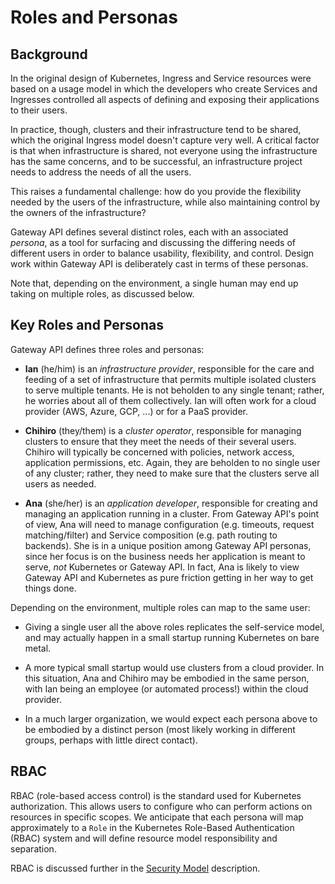 # Roles and Personas

## Background

In the original design of Kubernetes, Ingress and Service resources were based
on a usage model in which the developers who create Services and Ingresses
controlled all aspects of defining and exposing their applications to their
users.

In practice, though, clusters and their infrastructure tend to be shared,
which the original Ingress model doesn't capture very well. A critical factor
is that when infrastructure is shared, not everyone using the infrastructure
has the same concerns, and to be successful, an infrastructure project needs
to address the needs of all the users.

This raises a fundamental challenge: how do you provide the flexibility needed
by the users of the infrastructure, while also maintaining control by the
owners of the infrastructure?

Gateway API defines several distinct roles, each with an associated
_persona_, as a tool for surfacing and discussing the differing needs of
different users in order to balance usability, flexibility, and control.
Design work within Gateway API is deliberately cast in terms of these
personas.

Note that, depending on the environment, a single human may end up taking on
multiple roles, as discussed below.

## Key Roles and Personas

Gateway API defines three roles and personas:

* **Ian**<a name="ian"></a> (he/him) is an _infrastructure provider_,
  responsible for the care and feeding of a set of infrastructure that permits
  multiple isolated clusters to serve multiple tenants. He is not beholden to
  any single tenant; rather, he worries about all of them collectively. Ian
  will often work for a cloud provider (AWS, Azure, GCP, ...) or for a PaaS
  provider.

* **Chihiro**<a name="Chihiro"></a> (they/them) is a _cluster operator_,
  responsible for managing clusters to ensure that they meet the needs of
  their several users. Chihiro will typically be concerned with policies,
  network access, application permissions, etc. Again, they are beholden to no
  single user of any cluster; rather, they need to make sure that the clusters
  serve all users as needed.

* **Ana**<a name="ana"></a> (she/her) is an _application developer_,
  responsible for creating and managing an application running in a cluster.
  From Gateway API's point of view, Ana will need to manage configuration
  (e.g. timeouts, request matching/filter) and Service composition (e.g. path
  routing to backends). She is in a unique position among Gateway API
  personas, since her focus is on the business needs her application is meant
  to serve, _not_ Kubernetes or Gateway API. In fact, Ana is likely to
  view Gateway API and Kubernetes as pure friction getting in her way to
  get things done.

Depending on the environment, multiple roles can map to the same user:

- Giving a single user all the above roles replicates the self-service model,
  and may actually happen in a small startup running Kubernetes on bare metal.

- A more typical small startup would use clusters from a cloud provider. In
  this situation, Ana and Chihiro may be embodied in the same person, with Ian
  being an employee (or automated process!) within the cloud provider.

- In a much larger organization, we would expect each persona above to be
  embodied by a distinct person (most likely working in different groups,
  perhaps with little direct contact).

## RBAC

RBAC (role-based access control) is the standard used for Kubernetes
authorization. This allows users to configure who can perform actions on
resources in specific scopes. We anticipate that each persona will map
approximately to a `Role` in the Kubernetes Role-Based Authentication (RBAC)
system and will define resource model responsibility and separation.

RBAC is discussed further in the [Security Model] description.

[Security Model]: security-model.md#rbac

